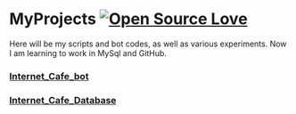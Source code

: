 # MyProjects [![Open Source Love](https://firstcontributions.github.io/open-source-badges/badges/open-source-v1/open-source.png)](https://github.com/firstcontributions/open-source-badges)
Here will be my scripts and bot codes, as well as various experiments.
Now I am learning to work in MySql and GitHub.

### [Internet_Cafe_bot](Python/Telebots/Internet_cafe_bot.md)
### [Internet_Cafe_Database](SQL/Internet_cafe/Internet_cafe_database.md)
